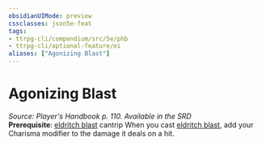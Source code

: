 ```yaml
---
obsidianUIMode: preview
cssclasses: json5e-feat
tags:
- ttrpg-cli/compendium/src/5e/phb
- ttrpg-cli/optional-feature/ei
aliases: ["Agonizing Blast"]
---
```

# Agonizing Blast
*Source: Player's Handbook p. 110. Available in the <span title='Systems Reference Document (5.1)'>SRD</span>*  
**Prerequisite**: [eldritch blast](/CLI/spells/eldritch-blast.md) cantrip
When you cast [eldritch blast](/CLI/spells/eldritch-blast.md), add your Charisma modifier to the damage it deals on a hit.